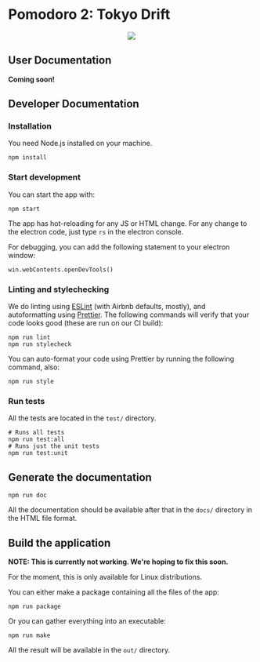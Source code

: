 # Pomodoro 2: Tokyo Drift

<div align="center">
<img src="https://raw.githubusercontent.com/understanding-cats/tokyo-drift/main/src/images/tomato_tran.png" />
</div>

## User Documentation

**Coming soon!**

## Developer Documentation

### Installation

You need Node.js installed on your machine.

```
npm install
```

### Start development

You can start the app with:

```
npm start
```

The app has hot-reloading for any JS or HTML change. For any change to the electron code, just type `rs` in the electron console.

For debugging, you can add the following statement to your electron window:

```
win.webContents.openDevTools()
```

### Linting and stylechecking

We do linting using [ESLint](https://eslint.org/) (with Airbnb defaults,
mostly), and autoformatting using [Prettier](https://prettier.io/). The
following commands will verify that your code looks good (these are run on our
CI build):

```
npm run lint
npm run stylecheck
```

You can auto-format your code using Prettier by running the following command,
also:

```
npm run style
```

### Run tests

All the tests are located in the `test/` directory.

```
# Runs all tests
npm run test:all
# Runs just the unit tests
npm run test:unit
```

## Generate the documentation

```
npm run doc
```

All the documentation should be available after that in the `docs/` directory in the HTML file format.

## Build the application

**NOTE: This is currently not working. We're hoping to fix this soon.**

For the moment, this is only available for Linux distributions.

You can either make a package containing all the files of the app:

```
npm run package
```

Or you can gather everything into an executable:

```
npm run make
```

All the result will be available in the `out/` directory.
